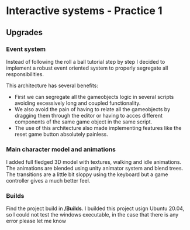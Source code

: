 # Interactive systems - Practice 1

## Upgrades
### Event system
Instead of following the roll a ball tutorial step by step I decided to implement a robust event oriented system
to properly segregate all responsibilities.

This architecture has several benefits:

- First we can segregate all the gameobjects logic in several scripts avoiding excessively long and coupled functionality.
- We also avoid the pain of having to relate all the gameobjects by dragging them through the editor or having to acces different components of the same game object in the same script.
- The use of this architecture also made implementing features like the reset game button absolutely painless.

### Main character model and animations

I added full fledged 3D model with textures, walking and idle animations. The animations are blended using unity animator system and 
blend trees. The transitions are a little bit sloppy using the keyboard but a game controller gives a much better feel.


### Builds

Find the project build in **/Builds**. I builded this project usign Ubuntu 20.04, so I could not test the windows executable, in the case
that there is any error please let me know